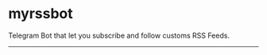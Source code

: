 # myrssbot

Telegram Bot that let you subscribe and follow customs RSS Feeds.

-------------------------------------------------------------------------------------------------------------------------

